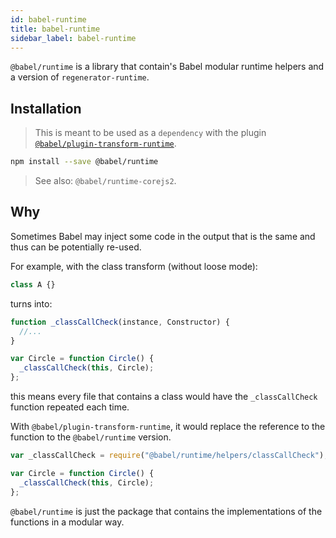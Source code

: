```yaml
---
id: babel-runtime
title: babel-runtime
sidebar_label: babel-runtime
---
```


`@babel/runtime` is a library that contain's Babel modular runtime helpers and a version of `regenerator-runtime`.

## Installation

> This is meant to be used as a `dependency` with the plugin [`@babel/plugin-transform-runtime`](plugin-transform-runtime.md).

```sh
npm install --save @babel/runtime
```

> See also: `@babel/runtime-corejs2`.

## Why

Sometimes Babel may inject some code in the output that is the same and thus can be potentially re-used.

For example, with the class transform (without loose mode):

```js
class A {}
```

turns into:

```js
function _classCallCheck(instance, Constructor) {
  //...
}

var Circle = function Circle() {
  _classCallCheck(this, Circle);
};
```

this means every file that contains a class would have the `_classCallCheck` function repeated each time.

With `@babel/plugin-transform-runtime`, it would replace the reference to the function to the `@babel/runtime` version.

```js
var _classCallCheck = require("@babel/runtime/helpers/classCallCheck");

var Circle = function Circle() {
  _classCallCheck(this, Circle);
};
```

`@babel/runtime` is just the package that contains the implementations of the functions in a modular way.
